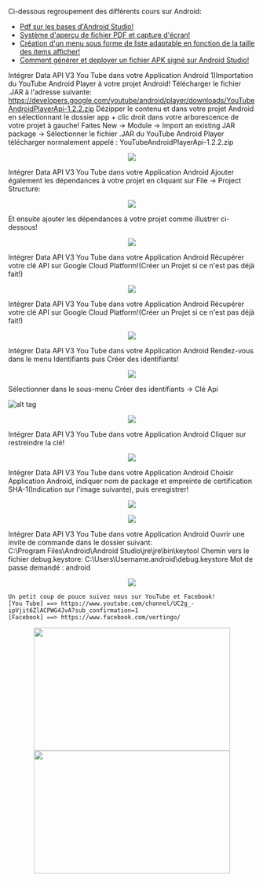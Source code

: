 
Ci-dessous regroupement des différents cours sur Android:
+ <a href="http://vertin-go.com/Fonctions_Annexes/annexes/pdt-page-de-telechargement/Pdf_De_Formation_Utiles/AndroidStudioDiapo.pdf">Pdf sur les bases d'Android Studio!</a>
+ <a href="https://github.com/vertingo/PDFViewerAndScreenshot">Système d'aperçu de fichier PDF et capture d'écran!</a> 
+ <a href="http://vertin-go.com/Fonctions_Annexes/annexes/pdt-page-de-telechargement/Pdf_De_Formation_Utiles/Pdf_MyListAdapter.pdf">Création d'un menu sous forme de liste adaptable en fonction de la taille des items afficher!</a> 
+ <a href="http://vertin-go.com/Fonctions_Annexes/annexes/pdt-page-de-telechargement/Pdf_De_Formation_Utiles/DeploiementEtApk.pdf">Comment générer et deployer un fichier APK signé sur Android Studio!</a>


Intégrer Data API V3 You Tube dans votre Application Android 
1)Importation du YouTube Android Player à votre projet Android! 
Télécharger le fichier .JAR à l'adresse suivante: https://developers.google.com/youtube/android/player/downloads/YouTubeAndroidPlayerApi-1.2.2.zip 
Dézipper le contenu et dans votre projet Android en sélectionnant le dossier app + clic droit dans votre arborescence de votre projet à gauche! 
Faites New → Module → Import an existing JAR package → Sélectionner le fichier .JAR du YouTube Android Player télécharger normalement appelé : YouTubeAndroidPlayerApi-1.2.2.zip

<p align="center">
  <a href="https://www.youtube.com/channel/UC2g_-ipVjit6ZlACPWG4JvA?sub_confirmation=1"><img src="http://vertin-go.com/Fonctions_Annexes/annexes/pdt-page-de-telechargement/Android_You_Tube_Data_API/Images/Android_Library.png"/></a>
</p>
  
Intégrer Data API V3 You Tube dans votre Application Android Ajouter également les dépendances à votre projet en cliquant sur File → Project Structure:

<p align="center">
  <a href="https://www.youtube.com/channel/UC2g_-ipVjit6ZlACPWG4JvA?sub_confirmation=1"><img src="http://vertin-go.com/Fonctions_Annexes/annexes/pdt-page-de-telechargement/Android_You_Tube_Data_API/Images/Project%20Structure.png"/></a>
</p>

Et ensuite ajouter les dépendances à votre projet comme illustrer ci-dessous!

<p align="center">
  <a href="https://www.youtube.com/channel/UC2g_-ipVjit6ZlACPWG4JvA?sub_confirmation=1"><img src="http://vertin-go.com/Fonctions_Annexes/annexes/pdt-page-de-telechargement/Android_You_Tube_Data_API/Images/Project%20Structure%20Dependancy.png"/></a>
</p>
  
Intégrer Data API V3 You Tube dans votre Application Android Récupérer votre clé API sur Google Cloud Platform!(Créer un Projet si ce n'est pas déjà fait!)

<p align="center">
  <a href="https://www.youtube.com/channel/UC2g_-ipVjit6ZlACPWG4JvA?sub_confirmation=1"><img src="http://vertin-go.com/Fonctions_Annexes/annexes/pdt-page-de-telechargement/Android_You_Tube_Data_API/Images/app-store.jpg"/></a>
</p>
  
Intégrer Data API V3 You Tube dans votre Application Android Récupérer votre clé API sur Google Cloud Platform!(Créer un Projet si ce n'est pas déjà fait!)

<p align="center">
  <a href="https://www.youtube.com/channel/UC2g_-ipVjit6ZlACPWG4JvA?sub_confirmation=1"><img src="http://vertin-go.com/Fonctions_Annexes/annexes/pdt-page-de-telechargement/Android_You_Tube_Data_API/Images/app-store2.jpg"/></a>
</p>
  
Intégrer Data API V3 You Tube dans votre Application Android Rendez-vous dans le menu Identifiants puis Créer des identifiants!

<p align="center">
  <a href="https://www.youtube.com/channel/UC2g_-ipVjit6ZlACPWG4JvA?sub_confirmation=1"><img src="http://vertin-go.com/Fonctions_Annexes/annexes/pdt-page-de-telechargement/Android_You_Tube_Data_API/Images/app-store3.jpg"/></a>
</p>

Sélectionner dans le sous-menu Créer des identifiants → Clé Api 

![alt tag](http://vertin-go.com/Fonctions_Annexes/annexes/pdt-page-de-telechargement/Android_You_Tube_Data_API/app-store4.jpg)

<p align="center">
  <a href="https://www.youtube.com/channel/UC2g_-ipVjit6ZlACPWG4JvA?sub_confirmation=1"><img src="http://vertin-go.com/Fonctions_Annexes/annexes/pdt-page-de-telechargement/Android_You_Tube_Data_API/Images/app-store4.jpg"/></a>
</p>
  
Intégrer Data API V3 You Tube dans votre Application Android Cliquer sur restreindre la clé!

<p align="center">
  <a href="https://www.youtube.com/channel/UC2g_-ipVjit6ZlACPWG4JvA?sub_confirmation=1"><img src="http://vertin-go.com/Fonctions_Annexes/annexes/pdt-page-de-telechargement/Android_You_Tube_Data_API/Images/app-store5.jpg"/></a>
</p>
  
Intégrer Data API V3 You Tube dans votre Application Android 
Choisir Application Android, indiquer nom de package et empreinte de certification SHA-1(Indication sur l'image suivante), puis enregistrer!


<p align="center">
  <a href="https://www.youtube.com/channel/UC2g_-ipVjit6ZlACPWG4JvA?sub_confirmation=1"><img src="http://vertin-go.com/Fonctions_Annexes/annexes/pdt-page-de-telechargement/Android_You_Tube_Data_API/Images/app-store7.jpg"/></a>
</p>

<p align="center">
  <a href="https://www.youtube.com/channel/UC2g_-ipVjit6ZlACPWG4JvA?sub_confirmation=1"><img src="http://vertin-go.com/Fonctions_Annexes/annexes/pdt-page-de-telechargement/Android_You_Tube_Data_API/Images/EmpreinteSHA-1.gif"/></a>
</p>


Intégrer Data API V3 You Tube dans votre Application Android Ouvrir une invite de commande dans le dossier suivant:                 
C:\Program Files\Android\Android Studio\jre\jre\bin\keytool Chemin vers le fichier debug.keystore: C:\Users\Username\.android\debug.keystore Mot de passe demandé : android

<p align="center">
  <a href="https://www.youtube.com/channel/UC2g_-ipVjit6ZlACPWG4JvA?sub_confirmation=1"><img src="http://vertin-go.com/Fonctions_Annexes/annexes/pdt-page-de-telechargement/Android_You_Tube_Data_API/Images/app-store8.jpg"/></a>
</p>

```
Un petit coup de pouce suivez nous sur YouTube et Facebook!
[You Tube] ==> https://www.youtube.com/channel/UC2g_-ipVjit6ZlACPWG4JvA?sub_confirmation=1 
[Facebook] ==> https://www.facebook.com/vertingo/ 
```
  
<p align="center">
  <a href="https://www.youtube.com/channel/UC2g_-ipVjit6ZlACPWG4JvA?sub_confirmation=1"><img src="https://platform-media.herokuapp.com/assets/images/reseaux-sociaux/youtube2.png" width="400" height="250"/></a>
  <a href="https://www.facebook.com/vertingo/"><img src="https://platform-media.herokuapp.com/assets/images/reseaux-sociaux/rejoins_nous.png" width="400" height="250"/></a>
</p>


